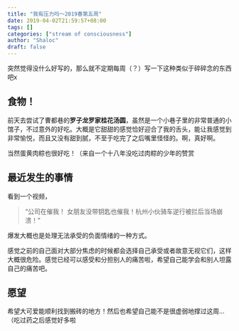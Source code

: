 ```yaml
---
title: "我有压力吗～2019春第五周"
date: 2019-04-02T21:59:57+08:00
tags: []
categories: ["stream of consciousness"]
author: "Shaloc"
draft: false
---
```


突然觉得没什么好写的，那么就不定期每周（？）写一下这种类似于碎碎念的东西吧x

<!--more-->

## 食物！ 

前天去尝试了曹都巷的**罗子龙罗家桂花汤圆**，虽然是一个小巷子里的非常普通的小馆子，不过意外的好吃。大概是它甜甜的感觉恰好迎合了我的舌头，能让我感觉到非常愉悦，而且又没有甜到腻，不至于吃完了之后嘴里怪怪的。啊，真好啊。


当然蛋黄肉粽也很好吃！（来自一个十八年没吃过肉粽的少年的赞赏

## 最近发生的事情

看到一个视频，

> “公司在催我！ 女朋友没带钥匙也催我！杭州小伙骑车逆行被拦后当场崩溃！”

爆发大概也是处理无法承受的负面情绪的一种方式。

感觉之前的自己面对大部分焦虑的时候都会选择自己承受或者故意无视它们，这样大概很危险。感觉已经可以感受和分担别人的痛苦啦，希望自己能学会和别人坦露自己的痛苦吧。

## 愿望

希望大可爱能顺利找到搬砖的地方！然后也希望自己能不是很虚弱地撑过这周...（吃过药之后感觉好多啦
